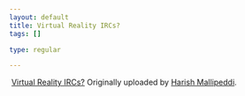 ```yaml
--- 
layout: default
title: Virtual Reality IRCs?
tags: []

type: regular

---
```

<a href="http://www.flickr.com/photos/harish_mallipeddi/101273347/" title="photo sharing"><img src="http://static.flickr.com/35/101273347_686ea28ef5_m.jpg" alt="" /></a>
<a href="http://www.flickr.com/photos/harish_mallipeddi/101273347/">Virtual Reality IRCs?</a> 
Originally uploaded by <a href="http://www.flickr.com/people/harish_mallipeddi/">Harish Mallipeddi</a>.<br /><p></p>
